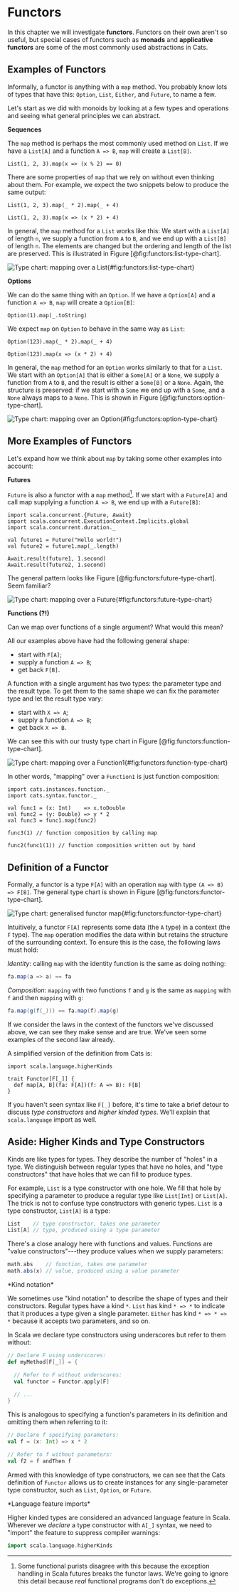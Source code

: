 # Functors

In this chapter we will investigate **functors**.
Functors on their own aren't so useful,
but special cases of functors such as
**monads** and **applicative functors**
are some of the most commonly used abstractions in Cats.

## Examples of Functors

Informally, a functor is anything with a `map` method.
You probably know lots of types that have this:
`Option`, `List`, `Either`, and `Future`, to name a few.

Let's start as we did with monoids by looking at
a few types and operations
and seeing what general principles we can abstract.

**Sequences**

The `map` method is perhaps the most commonly used method on `List`.
If we have a `List[A]` and a function `A => B`, `map` will create a `List[B]`.

```tut:book
List(1, 2, 3).map(x => (x % 2) == 0)
```

There are some properties of `map` that we rely on without even thinking about them. For example, we expect the two snippets below to produce the same output:

```tut:book
List(1, 2, 3).map(_ * 2).map(_ + 4)

List(1, 2, 3).map(x => (x * 2) + 4)
```

In general, the `map` method for a `List` works like this:
We start with a `List[A]` of length `n`,
we supply a function from `A` to `B`,
and we end up with a `List[B]` of length `n`.
The elements are changed
but the ordering and length of the list are preserved.
This is illustrated in Figure [@fig:functors:list-type-chart].

![Type chart: mapping over a List](src/pages/functors/list-map.pdf+svg){#fig:functors:list-type-chart}

**Options**

We can do the same thing with an `Option`.
If we have a `Option[A]` and a function `A => B`,
`map` will create a `Option[B]`:

```tut:book
Option(1).map(_.toString)
```

We expect `map` on  `Option` to behave in the same way as `List`:

```tut:book
Option(123).map(_ * 2).map(_ + 4)

Option(123).map(x => (x * 2) + 4)
```

In general, the `map` method for an `Option` works
similarly to that for a `List`.
We start with an `Option[A]`
that is either a `Some[A]` or a `None`,
we supply a function from `A` to `B`,
and the result is either a `Some[B]` or a `None`.
Again, the structure is preserved:
if we start with a `Some` we end up with a `Some`, and a `None` always maps to a `None`.
This is shown in Figure [@fig:functors:option-type-chart].

![Type chart: mapping over an Option](src/pages/functors/option-map.pdf+svg){#fig:functors:option-type-chart}

## More Examples of Functors

Let's expand how we think about `map`
by taking some other examples into account:

**Futures**

`Future` is also a functor
with a `map` method[^future-error-handling].
If we start with a `Future[A]`
and call map supplying a function `A => B`,
we end up with a `Future[B]`:

[^future-error-handling]: Some functional purists disagree with this
because the exception handling in Scala futures breaks the functor laws.
We're going to ignore this detail
because *real* functional programs don't do exceptions.

```tut:book:silent
import scala.concurrent.{Future, Await}
import scala.concurrent.ExecutionContext.Implicits.global
import scala.concurrent.duration._
```

```tut:book
val future1 = Future("Hello world!")
val future2 = future1.map(_.length)

Await.result(future1, 1.second)
Await.result(future2, 1.second)
```

The general pattern looks like Figure [@fig:functors:future-type-chart]. Seem familiar?

![Type chart: mapping over a Future](src/pages/functors/future-map.pdf+svg){#fig:functors:future-type-chart}

**Functions (?!)**

Can we map over functions of a single argument?
What would this mean?

All our examples above have had the following general shape:

 - start with `F[A]`;
 - supply a function `A => B`;
 - get back `F[B]`.

A function with a single argument has two types:
the parameter type and the result type.
To get them to the same shape we can
fix the parameter type and let the result type vary:

 - start with `X => A`;
 - supply a function `A => B`;
 - get back `X => B`.

We can see this with our trusty type chart in Figure [@fig:functors:function-type-chart].

![Type chart: mapping over a Function1](src/pages/functors/function-map.pdf+svg){#fig:functors:function-type-chart}

In other words, "mapping" over a `Function1`
is just function composition:

```tut:book:silent
import cats.instances.function._
import cats.syntax.functor._
```

```tut:book
val func1 = (x: Int)    => x.toDouble
val func2 = (y: Double) => y * 2
val func3 = func1.map(func2)

func3(1) // function composition by calling map

func2(func1(1)) // function composition written out by hand
```

## Definition of a Functor

Formally, a functor is a type `F[A]`
with an operation `map` with type `(A => B) => F[B]`.
The general type chart is shown in Figure [@fig:functors:functor-type-chart].

![Type chart: generalised functor map](src/pages/functors/generic-map.pdf+svg){#fig:functors:functor-type-chart}

Intuitively, a functor `F[A]` represents
some data (the `A` type) in a context (the `F` type).
The `map` operation modifies the data within
but retains the structure of the surrounding context.
To ensure this is the case, the following laws must hold:

*Identity*: calling `map` with the identity function
is the same as doing nothing:

```scala
fa.map(a => a) == fa
```

*Composition*: `mapping` with two functions `f` and `g` is
the same as `mapping` with `f` and then `mapping` with `g`:

```scala
fa.map(g(f(_))) == fa.map(f).map(g)
```

If we consider the laws
in the context of the functors we've discussed above,
we can see they make sense and are true.
We've seen some examples of the second law already.

A simplified version of the definition from Cats is:

```tut:book:silent
import scala.language.higherKinds

trait Functor[F[_]] {
  def map[A, B](fa: F[A])(f: A => B): F[B]
}
```

If you haven't seen syntax like `F[_]` before,
it's time to take a brief detour to discuss
*type constructors* and *higher kinded types*.
We'll explain that `scala.language` import as well.

## Aside: Higher Kinds and Type Constructors

Kinds are like types for types.
They describe the number of "holes" in a type.
We distinguish between regular types that have no holes,
and "type constructors" that have holes that we can fill to produce types.

For example, `List` is a type constructor with one hole.
We fill that hole by specifying a parameter to produce
a regular type like `List[Int]` or `List[A]`.
The trick is not to confuse type constructors with generic types.
`List` is a type constructor, `List[A]` is a type:

```scala
List    // type constructor, takes one parameter
List[A] // type, produced using a type parameter
```

There's a close analogy here with functions and values.
Functions are "value constructors"---they
produce values when we supply parameters:

```scala
math.abs    // function, takes one parameter
math.abs(x) // value, produced using a value parameter
```

<div class="callout callout-warning">
*Kind notation*

We sometimes use "kind notation" to describe
the shape of types and their constructors.
Regular types have a kind `*`.
`List` has kind `* => *` to indicate that it
produces a type given a single parameter.
`Either` has kind `* => * => *` because it accepts two parameters,
and so on.
</div>

In Scala we declare type constructors using underscores
but refer to them without:

```scala
// Declare F using underscores:
def myMethod[F[_]] = {

  // Refer to F without underscores:
  val functor = Functor.apply[F]

  // ...
}
```

This is analogous to specifying a function's parameters
in its definition and omitting them when referring to it:

```scala
// Declare f specifying parameters:
val f = (x: Int) => x * 2

// Refer to f without parameters:
val f2 = f andThen f
```

Armed with this knowledge of type constructors,
we can see that the Cats definition of `Functor`
allows us to create instances for any single-parameter type constructor,
such as `List`, `Option`, or `Future`.

<div class="callout callout-info">
*Language feature imports*

Higher kinded types are considered an advanced language feature in Scala.
Wherever we *declare* a type constructor with `A[_]` syntax,
 we need to "import" the feature to suppress compiler warnings:

```scala
import scala.language.higherKinds
```
</div>
